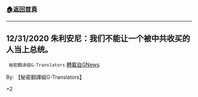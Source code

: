 ###  [:house:返回首頁](https://github.com/ourhimalayas/txt)
---

## 12/31/2020 朱利安尼：我们不能让一个被中共收买的人当上总统。
` 秘密翻译组G-Translators` [轉載自GNews](https://gnews.org/zh-hans/707904/)

By: 【秘密翻譯組G-Translators】

+2
